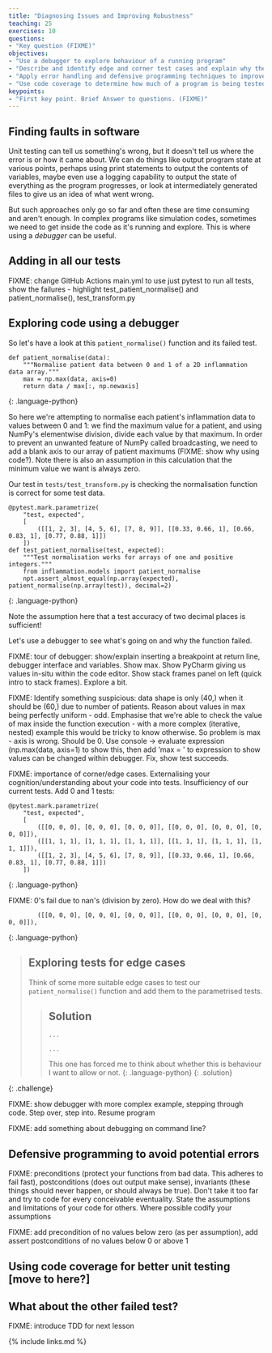 ```yaml
---
title: "Diagnosing Issues and Improving Robustness"
teaching: 25
exercises: 10
questions:
- "Key question (FIXME)"
objectives:
- "Use a debugger to explore behaviour of a running program"
- "Describe and identify edge and corner test cases and explain why they are important"
- "Apply error handling and defensive programming techniques to improve robustness of a program"
- "Use code coverage to determine how much of a program is being tested by unit tests"
keypoints:
- "First key point. Brief Answer to questions. (FIXME)"
---
```


## Finding faults in software

Unit testing can tell us something's wrong, but it doesn't tell us where the error is or how it came about. We can do things like output program state at various points, perhaps using print statements to output the contents of variables, maybe even use a logging capability to output the state of everything as the program progresses, or look at intermediately generated files to give us an idea of what went wrong.

But such approaches only go so far and often these are time consuming and aren't enough. In complex programs like simulation codes, sometimes we need to get inside the code as it's running and explore. This is where using a *debugger* can be useful.


## Adding in all our tests

FIXME: change GitHub Actions main.yml to use just pytest to run all tests, show the failures - highlight test_patient_normalise() and patient_normalise(), test_transform.py


## Exploring code using a debugger

So let's have a look at this `patient_normalise()` function and its failed test.

~~~
def patient_normalise(data):
    """Normalise patient data between 0 and 1 of a 2D inflammation data array."""
    max = np.max(data, axis=0)
    return data / max[:, np.newaxis]
~~~
{: .language-python}

So here we're attempting to normalise each patient's inflammation data to values between 0 and 1: we find the maximum value for a patient, and using NumPy's elementwise division, divide each value by that maximum. In order to prevent an unwanted feature of NumPy called broadcasting, we need to add a blank axis to our array of patient maximums (FIXME: show why using code?). Note there is also an assumption in this calculation that the minimum value we want is always zero.

Our test in `tests/test_transform.py` is checking the normalisation function is correct for some test data.

~~~
@pytest.mark.parametrize(
    "test, expected",
    [
        ([[1, 2, 3], [4, 5, 6], [7, 8, 9]], [[0.33, 0.66, 1], [0.66, 0.83, 1], [0.77, 0.88, 1]])
    ])
def test_patient_normalise(test, expected):
    """Test normalisation works for arrays of one and positive integers."""
    from inflammation.models import patient_normalise
    npt.assert_almost_equal(np.array(expected), patient_normalise(np.array(test)), decimal=2)
~~~
{: .language-python}

Note the assumption here that a test accuracy of two decimal places is sufficient!

Let's use a debugger to see what's going on and why the function failed.

FIXME: tour of debugger: show/explain inserting a breakpoint at return line, debugger interface and variables. Show max. Show PyCharm giving us values in-situ within the code editor. Show stack frames panel on left (quick intro to stack frames). Explore a bit.

FIXME: Identify something suspicious: data shape is only (40,) when it should be (60,) due to number of patients. Reason about values in max being perfectly uniform - odd. Emphasise that we're able to check the value of max inside the function execution - with a more complex (iterative, nested) example this would be tricky to know otherwise. So problem is max - axis is wrong. Should be 0. Use console -> evaluate expression (np.max(data, axis=1) to show this, then add 'max = ' to expression to show values can be changed within debugger. Fix, show test succeeds.

FIXME: importance of corner/edge cases. Externalising your cognition/understanding about your code into tests. Insufficiency of our current tests. Add 0 and 1 tests:

~~~
@pytest.mark.parametrize(
    "test, expected",
    [
        ([[0, 0, 0], [0, 0, 0], [0, 0, 0]], [[0, 0, 0], [0, 0, 0], [0, 0, 0]]),
        ([[1, 1, 1], [1, 1, 1], [1, 1, 1]], [[1, 1, 1], [1, 1, 1], [1, 1, 1]]),
        ([[1, 2, 3], [4, 5, 6], [7, 8, 9]], [[0.33, 0.66, 1], [0.66, 0.83, 1], [0.77, 0.88, 1]])
    ])
~~~
{: .language-python}

FIXME: 0's fail due to nan's (division by zero). How do we deal with this?

~~~
        ([[0, 0, 0], [0, 0, 0], [0, 0, 0]], [[0, 0, 0], [0, 0, 0], [0, 0, 0]]),
~~~
{: .language-python}

> ## Exploring tests for edge cases
>
> Think of some more suitable edge cases to test our `patient_normalise()` function and add them to the parametrised tests.
>
> > ## Solution
> > ~~~
> > ...
> > 
> > ...
> > ~~~
> > 
> > This one has forced me to think about whether this is behaviour I want to allow or not.
> > {: .language-python}
> {: .solution}   
>
{: .challenge}    

FIXME: show debugger with more complex example, stepping through code. Step over, step into. Resume program

FIXME: add something about debugging on command line?


## Defensive programming to avoid potential errors


FIXME: preconditions (protect your functions from bad data. This adheres to fail fast), postconditions (does out output make sense), invariants (these things should never happen, or should always be true). Don't take it too far and try to code for every conceivable eventuality. State the assumptions and limitations of your code for others. Where possible codify your assumptions

FIXME: add precondition of no values below zero (as per assumption), add assert postconditions of no values below 0 or above 1


## Using code coverage for better unit testing [move to here?]


## What about the other failed test?

FIXME: introduce TDD for next lesson



{% include links.md %}
